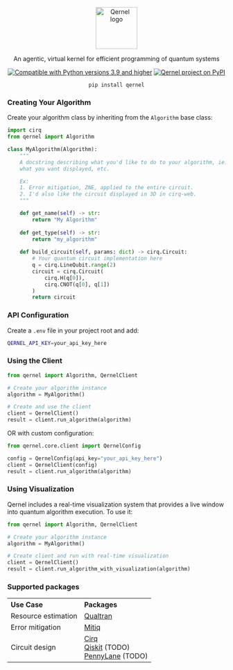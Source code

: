 <div align="center">
<img alt="Qernel logo" width="96px" src="https://www.dojoquantum.com/_next/image?url=%2Fquantum-computing.png&w=96&q=75">
<br>

An agentic, virtual kernel for efficient programming of quantum systems

[![Compatible with Python versions 3.9 and higher](https://img.shields.io/badge/Python-3.9+-6828b2.svg?style=flat-square&logo=python&logoColor=white)](https://www.python.org/downloads/)
[![Qernel project on PyPI](https://img.shields.io/pypi/v/qernel.svg?logo=python&logoColor=white&label=PyPI&style=flat-square&color=9d3bb8)](https://pypi.org/project/qernel)

`pip install qernel`
</div>

### Creating Your Algorithm

Create your algorithm class by inheriting from the `Algorithm` base class:

```python
import cirq
from qernel import Algorithm

class MyAlgorithm(Algorithm):
    """
    A docstring describing what you'd like to do to your algorithm, ie. what error mitigation techniques, 
    what you want displayed, etc. 

    Ex:
    1. Error mitigation, ZNE, applied to the entire circuit.
    2. I'd also like the circuit displayed in 3D in cirq-web.
    """

    def get_name(self) -> str:
        return "My Algorithm"
    
    def get_type(self) -> str:
        return "my_algorithm"
    
    def build_circuit(self, params: dict) -> cirq.Circuit:
        # Your quantum circuit implementation here
        q = cirq.LineQubit.range(2)
        circuit = cirq.Circuit(
            cirq.H(q[0]),
            cirq.CNOT(q[0], q[1])
        )
        return circuit
```

### API Configuration

Create a `.env` file in your project root and add:

```bash
QERNEL_API_KEY=your_api_key_here
```

### Using the Client

```python
from qernel import Algorithm, QernelClient

# Create your algorithm instance
algorithm = MyAlgorithm()

# Create and use the client
client = QernelClient()
result = client.run_algorithm(algorithm)
```

OR with custom configuration:

```python
from qernel.core.client import QernelConfig

config = QernelConfig(api_key="your_api_key_here")
client = QernelClient(config)
result = client.run_algorithm(algorithm)
```

### Using Visualization

Qernel includes a real-time visualization system that provides a live window into quantum algorithm execution. To use it:

```python
from qernel import Algorithm, QernelClient

# Create your algorithm instance
algorithm = MyAlgorithm()

# Create client and run with real-time visualization
client = QernelClient()
result = client.run_algorithm_with_visualization(algorithm)
```

### Supported packages

<div align="left">

<table>
<tr>
<th align="left">Use Case</th>
<th align="left">Packages</th>
</tr>
<tr>
<td>Resource estimation</td>
<td><a href="https://github.com/quantumlib/qualtran">Qualtran</a></td>
</tr>
<tr>
<td>Error mitigation</td>
<td><a href="https://github.com/unitaryfund/mitiq">Mitiq</a></td>
</tr>
<tr>
<td>Circuit design</td>
<td>
<a href="https://github.com/quantumlib/cirq">Cirq</a><br>
<a href="https://github.com/Qiskit/qiskit">Qiskit</a> (TODO)<br>
<a href="https://github.com/PennyLaneAI/pennylane">PennyLane</a> (TODO)
</td>
</tr>
</table>

</div>